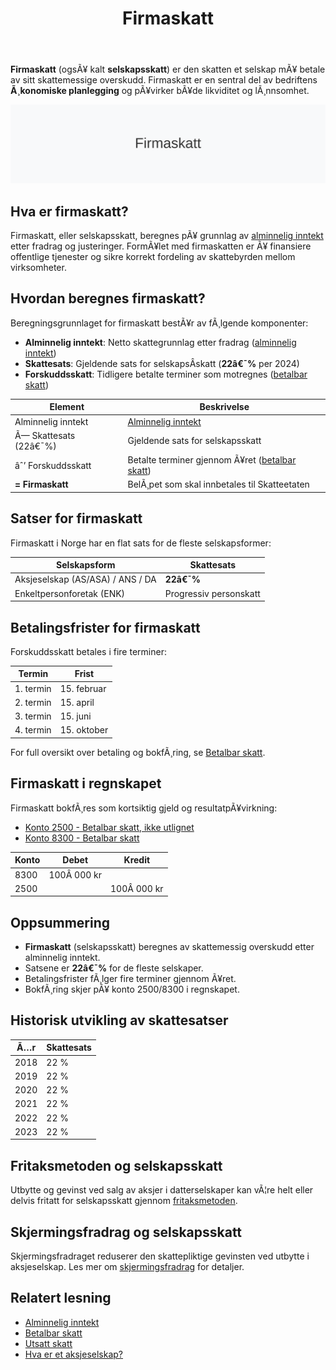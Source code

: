 ﻿---
title: "Firmaskatt"
meta_title: "Firmaskatt"
meta_description: '**Firmaskatt** (ogsÃ¥ kalt **selskapsskatt**) er den skatten et selskap mÃ¥ betale av sitt skattemessige overskudd. Firmaskatt er en sentral del av bedriftens *...'
slug: firmaskatt
type: blog
layout: pages/single
---

**Firmaskatt** (ogsÃ¥ kalt **selskapsskatt**) er den skatten et selskap mÃ¥ betale av sitt skattemessige overskudd. Firmaskatt er en sentral del av bedriftens **Ã¸konomiske planlegging** og pÃ¥virker bÃ¥de likviditet og lÃ¸nnsomhet.

![Firmaskatt](firmaskatt-image.svg)

## Hva er firmaskatt?

Firmaskatt, eller selskapsskatt, beregnes pÃ¥ grunnlag av [alminnelig inntekt](/blogs/regnskap/alminnelig-inntekt "Alminnelig inntekt “ Komplett guide") etter fradrag og justeringer. FormÃ¥let med firmaskatten er Ã¥ finansiere offentlige tjenester og sikre korrekt fordeling av skattebyrden mellom virksomheter.

## Hvordan beregnes firmaskatt?

Beregningsgrunnlaget for firmaskatt bestÃ¥r av fÃ¸lgende komponenter:

* **Alminnelig inntekt**: Netto skattegrunnlag etter fradrag ([alminnelig inntekt](/blogs/regnskap/alminnelig-inntekt "Alminnelig inntekt “ Komplett guide"))  
* **Skattesats**: Gjeldende sats for selskapsÂ­skatt (**22â€¯%** per 2024)  
* **Forskuddsskatt**: Tidligere betalte terminer som motregnes ([betalbar skatt](/blogs/regnskap/betalbar-skatt "Betalbar skatt “ Komplett guide til beregning og hÃ¥ndtering"))  

| **Element**           | **Beskrivelse**                                                                                  |
|-----------------------|--------------------------------------------------------------------------------------------------|
| Alminnelig inntekt    | [Alminnelig inntekt](/blogs/regnskap/alminnelig-inntekt "Alminnelig inntekt “ Komplett guide")    |
| Ã— Skattesats (22â€¯%)   | Gjeldende sats for selskapsskatt                                                                   |
| âˆ’ Forskuddsskatt      | Betalte terminer gjennom Ã¥ret ([betalbar skatt](/blogs/regnskap/betalbar-skatt "Betalbar skatt")) |
| **= Firmaskatt**      | BelÃ¸pet som skal innbetales til Skatteetaten                                                        |

## Satser for firmaskatt

Firmaskatt i Norge har en flat sats for de fleste selskapsformer:

| **Selskapsform**                   | **Skattesats** |
|------------------------------------|----------------|
| Aksjeselskap (AS/ASA) / ANS / DA   | **22â€¯%**       |
| Enkeltpersonforetak (ENK)          | Progressiv personskatt                                                                              |

## Betalingsfrister for firmaskatt

Forskuddsskatt betales i fire terminer:

| **Termin**     | **Frist**      |
|---------------|----------------|
| 1. termin     | 15. februar    |
| 2. termin     | 15. april      |
| 3. termin     | 15. juni       |
| 4. termin     | 15. oktober    |

For full oversikt over betaling og bokfÃ¸ring, se [Betalbar skatt](/blogs/regnskap/betalbar-skatt "Betalbar skatt “ Komplett guide til beregning og hÃ¥ndtering").

## Firmaskatt i regnskapet

Firmaskatt bokfÃ¸res som kortsiktig gjeld og resultatpÃ¥virkning:

* [Konto 2500 - Betalbar skatt, ikke utlignet](/blogs/kontoplan/2500-betalbar-skatt-ikke-utlignet "Konto 2500 - Betalbar skatt, ikke utlignet")  
* [Konto 8300 - Betalbar skatt](/blogs/kontoplan/8300-betalbar-skatt "Konto 8300 - Betalbar skatt")  

| **Konto** | **Debet**   | **Kredit**  |
|-----------|-------------|-------------|
| 8300      | 100Â 000 kr  |             |
| 2500      |             | 100Â 000 kr  |

## Oppsummering

* **Firmaskatt** (selskapsskatt) beregnes av skattemessig overskudd etter alminnelig inntekt.  
* Satsene er **22â€¯%** for de fleste selskaper.  
* Betalingsfrister fÃ¸lger fire terminer gjennom Ã¥ret.  
* BokfÃ¸ring skjer pÃ¥ konto 2500/8300 i regnskapet.

## Historisk utvikling av skattesatser

| **Ã…r**     | **Skattesats** |
|-----------|----------------|
| 2018      | 22 %           |
| 2019      | 22 %           |
| 2020      | 22 %           |
| 2021      | 22 %           |
| 2022      | 22 %           |
| 2023      | 22 %           |

## Fritaksmetoden og selskapsskatt

Utbytte og gevinst ved salg av aksjer i datterselskaper kan vÃ¦re helt eller delvis fritatt for selskapsskatt gjennom [fritaksmetoden](/blogs/regnskap/hva-er-fritaksmetoden "Hva er Fritaksmetoden? Komplett guide til skattefritak for utbytte").

## Skjermingsfradrag og selskapsskatt

Skjermingsfradraget reduserer den skattepliktige gevinsten ved utbytte i aksjeselskap. Les mer om [skjermingsfradrag](/blogs/regnskap/hva-er-skjermingsfradrag "Hva er Skjermingsfradrag? Beregning og anvendelse") for detaljer.

## Relatert lesning

* [Alminnelig inntekt](/blogs/regnskap/alminnelig-inntekt "Alminnelig inntekt “ Komplett guide")  
* [Betalbar skatt](/blogs/regnskap/betalbar-skatt "Betalbar skatt “ Komplett guide til beregning og hÃ¥ndtering")  
* [Utsatt skatt](/blogs/regnskap/hva-er-utsatt-skatt "Hva er Utsatt Skatt? Beregning og RegnskapsfÃ¸ring")  
* [Hva er et aksjeselskap?](/blogs/regnskap/hva-er-et-aksjeselskap "Hva er et Aksjeselskap?")



